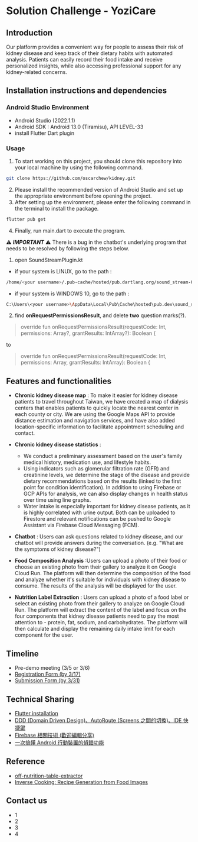# Solution Challenge - YoziCare
## Introduction
Our platform provides a convenient way for people to assess their risk of kidney disease and keep track of their dietary habits with automated analysis. Patients can easily record their food intake and receive personalized insights, while also accessing professional support for any kidney-related concerns.


## Installation instructions and dependencies

### Android Studio Environment

- Android Studio (2022.1.1)
- Android SDK : Android 13.0 (Tiramisu), API LEVEL-33
- install Flutter Dart plugin 

### Usage

1. To start working on this project, you should clone this repository into your local machine by using the following command.
```bash
git clone https://github.com/oscarchew/kidney.git
```

2. Please install the recommended version of Android Studio and set up the appropriate environment before opening the project.
3. After setting up the environment, please enter the following command in the terminal to install the package.
```bash
flutter pub get
```
4. Finally, run main.dart to execute the program. 

⚠️ ***IMPORTANT*** ⚠️
There is a bug in the chatbot's underlying program that needs to be resolved by following the steps below.
1. open SoundStreamPlugin.kt
- if your system is LINUX, go to the path : 
```bash
/home/<your username>/.pub-cache/hosted/pub.dartlang.org/sound_stream-0.3.0/android/src/main/kotlin/vn/casperpas/sound_stream/SoundStreamPlugin.kt
```
- if your system is WINDOWS 10, go to the path : 
```bash
C:\Users\<your username>\AppData\Local\Pub\Cache\hosted\pub.dev\sound_stream-0.3.0\android\src\main\kotlin\vn\casperpas\sound_stream\SoundStreamplugin.kt
```
2. find **onRequestPermissionsResult**, and delete **two** question marks(?).

> override fun onRequestPermissionsResult(requestCode: Int, permissions: Array<out String>?, grantResults: IntArray?): Boolean {

to 

> override fun onRequestPermissionsResult(requestCode: Int, permissions: Array<out String>, grantResults: IntArray): Boolean {
  
## Features and functionalities
- **Chronic kidney disease map** : To make it easier for kidney disease patients to travel throughout Taiwan, we have created a map of dialysis centers that enables patients to quickly locate the nearest center in each county or city. We are using the Google Maps API to provide distance estimation and navigation services, and have also added location-specific information to facilitate appointment scheduling and contact.

- **Chronic kidney disease statistics** : 
  - We conduct a preliminary assessment based on the user's family medical history, medication use, and lifestyle habits.
  - Using indicators such as glomerular filtration rate (GFR) and creatinine levels, we determine the stage of the disease and provide dietary recommendations based on the results (linked to the first point for condition identification). In addition to using Firebase or GCP APIs for analysis, we can also display changes in health status over time using line graphs.
  - Water intake is especially important for kidney disease patients, as it is highly correlated with urine output. Both can be uploaded to Firestore and relevant notifications can be pushed to Google Assistant via Firebase Cloud Messaging (FCM).

- **Chatbot** : Users can ask questions related to kidney disease, and our chatbot will provide answers during the conversation. (e.g. "What are the symptoms of kidney disease?")

- **Food Composition Analysis** :Users can upload a photo of their food or choose an existing photo from their gallery to analyze it on Google Cloud Run. The platform will then determine the composition of the food and analyze whether it's suitable for individuals with kidney disease to consume. The results of the analysis will be displayed for the user.

- **Nutrition Label Extraction** : Users can upload a photo of a food label or select an existing photo from their gallery to analyze on Google Cloud Run. The platform will extract the content of the label and focus on the four components that kidney disease patients need to pay the most attention to - protein, fat, sodium, and carbohydrates. The platform will then calculate and display the remaining daily intake limit for each component for the user.

## Timeline
- Pre-demo meeting (3/5 or 3/6)
- [Registration Form (by 3/17)](https://docs.google.com/forms/d/e/1FAIpQLSfsqfUWatcPdlQVa1J2d5ntHGQNoBBFef3Bf4omynGnJvQ8PA/viewform)
- [Submission Form (by 3/31)](https://docs.google.com/forms/d/e/1FAIpQLSdPrVReDh1LSLOe4Z02FjtsiI1S2YhCpdEONeJsteConJWm3w/closedform?resourcekey=0-xr0PTw19aGfSsBwI6u_Zgw)

## Technical Sharing
- [Flutter installation](https://hackmd.io/@vekMh5uNRK-ZfmBnFj1BgQ/rJSbm04Ai)
- [DDD (Domain Driven Design)、AutoRoute (Screens 之間的切換)、IDE 快捷鍵](https://hackmd.io/@MrXP/ByUjh3O0s)
- [Firebase 相關技術 (歡迎編輯分享)](https://hackmd.io/@MrXP/S1NI50wCo)
- [一次搞懂 Android 行動裝置的偵錯功能](https://hackmd.io/@MrXP/HkfnUYO9o)

## Reference
- [off-nutrition-table-extractor](https://github.com/openfoodfacts/off-nutrition-table-extractor)
- [Inverse Cooking: Recipe Generation from Food Images](https://github.com/facebookresearch/inversecooking)

## Contact us
- 1
- 2
- 3
- 4



